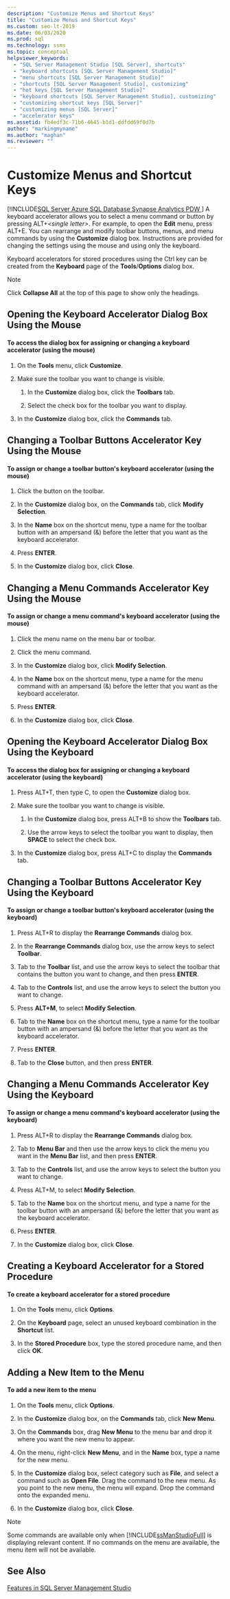 ```yaml
---
description: "Customize Menus and Shortcut Keys"
title: "Customize Menus and Shortcut Keys"
ms.custom: seo-lt-2019
ms.date: 06/03/2020
ms.prod: sql
ms.technology: ssms
ms.topic: conceptual
helpviewer_keywords: 
  - "SQL Server Management Studio [SQL Server], shortcuts"
  - "keyboard shortcuts [SQL Server Management Studio]"
  - "menu shortcuts [SQL Server Management Studio]"
  - "shortcuts [SQL Server Management Studio], customizing"
  - "hot keys [SQL Server Management Studio]"
  - "keyboard shortcuts [SQL Server Management Studio], customizing"
  - "customizing shortcut keys [SQL Server]"
  - "customizing menus [SQL Server]"
  - "accelerator keys"
ms.assetid: fb4edf3c-71b6-4645-b1d1-ddfdd69f0d7b
author: "markingmyname"
ms.author: "maghan"
ms.reviewer: ""
---
```


# Customize Menus and Shortcut Keys

[!INCLUDE[SQL Server Azure SQL Database Synapse Analytics PDW ](../includes/applies-to-version/sql-asdb-asdbmi-asa-pdw.md)]
A keyboard accelerator allows you to select a menu command or button by pressing ALT+*\<single letter>*. For example, to open the **Edit** menu, press ALT+E. You can rearrange and modify toolbar buttons, menus, and menu commands by using the **Customize** dialog box. Instructions are provided for changing the settings using the mouse and using only the keyboard.  
  
Keyboard accelerators for stored procedures using the Ctrl key can be created from the **Keyboard** page of the **Tools**/**Options** dialog box.  
  
> [!NOTE]  
> Click **Collapse All** at the top of this page to show only the headings.  
  
## Opening the Keyboard Accelerator Dialog Box Using the Mouse  
  
#### To access the dialog box for assigning or changing a keyboard accelerator (using the mouse)  
  
1.  On the **Tools** menu, click **Customize**.  
  
2.  Make sure the toolbar you want to change is visible.  
  
    1.  In the **Customize** dialog box, click the **Toolbars** tab.  
  
    2.  Select the check box for the toolbar you want to display.  
  
3.  In the **Customize** dialog box, click the **Commands** tab.  
  
## Changing a Toolbar Buttons Accelerator Key Using the Mouse  
  
#### To assign or change a toolbar button's keyboard accelerator (using the mouse)  
  
1.  Click the button on the toolbar.  
  
2.  In the **Customize** dialog box, on the **Commands** tab, click **Modify Selection**.  
  
3.  In the **Name** box on the shortcut menu, type a name for the toolbar button with an ampersand (&) before the letter that you want as the keyboard accelerator.  
  
4.  Press **ENTER**.  
  
5.  In the **Customize** dialog box, click **Close**.  
  
## Changing a Menu Commands Accelerator Key Using the Mouse  
  
#### To assign or change a menu command's keyboard accelerator (using the mouse)  
  
1.  Click the menu name on the menu bar or toolbar.  
  
2.  Click the menu command.  
  
3.  In the **Customize** dialog box, click **Modify Selection**.  
  
4.  In the **Name** box on the shortcut menu, type a name for the menu command with an ampersand (&) before the letter that you want as the keyboard accelerator.  
  
5.  Press **ENTER**.  
  
6.  In the **Customize** dialog box, click **Close**.  
  
## Opening the Keyboard Accelerator Dialog Box Using the Keyboard  
  
#### To access the dialog box for assigning or changing a keyboard accelerator (using the keyboard)  
  
1.  Press ALT+T, then type C, to open the **Customize** dialog box.  
  
2.  Make sure the toolbar you want to change is visible.  
  
    1.  In the **Customize** dialog box, press ALT+B to show the **Toolbars** tab.  
  
    2.  Use the arrow keys to select the toolbar you want to display, then **SPACE** to select the check box.  
  
3.  In the **Customize** dialog box, press ALT+C to display the **Commands** tab.  
  
## Changing a Toolbar Buttons Accelerator Key Using the Keyboard  
  
#### To assign or change a toolbar button's keyboard accelerator (using the keyboard)  
  
1.  Press ALT+R to display the **Rearrange Commands** dialog box.  
  
2.  In the **Rearrange Commands** dialog box, use the arrow keys to select **Toolbar**.  
  
3.  Tab to the **Toolbar** list, and use the arrow keys to select the toolbar that contains the button you want to change, and then press **ENTER**.  
  
4.  Tab to the **Controls** list, and use the arrow keys to select the button you want to change.  
  
5.  Press **ALT+M**, to select **Modify Selection**.  
  
6.  Tab to the **Name** box on the shortcut menu, type a name for the toolbar button with an ampersand (&) before the letter that you want as the keyboard accelerator.  
  
7.  Press **ENTER**.  
  
8.  Tab to the **Close** button, and then press **ENTER**.  
  
## Changing a Menu Commands Accelerator Key Using the Keyboard  
  
#### To assign or change a menu command's keyboard accelerator (using the keyboard)  
  
1.  Press ALT+R to display the **Rearrange Commands** dialog box.  
  
2.  Tab to **Menu Bar** and then use the arrow keys to click the menu you want in the **Menu Bar** list, and then press **ENTER**.  
  
3.  Tab to the **Controls** list, and use the arrow keys to select the button you want to change.  
  
4.  Press ALT+M, to select **Modify Selection**.  
  
5.  Tab to the **Name** box on the shortcut menu, and type a name for the toolbar button with an ampersand (&) before the letter that you want as the keyboard accelerator.  
  
6.  Press **ENTER**.  
  
7.  In the **Customize** dialog box, click **Close**.  
  
## Creating a Keyboard Accelerator for a Stored Procedure  
  
#### To create a keyboard accelerator for a stored procedure  
  
1.  On the **Tools** menu, click **Options**.  
  
2.  On the **Keyboard** page, select an unused keyboard combination in the **Shortcut** list.  
  
3.  In the **Stored Procedure** box, type the stored procedure name, and then click **OK**.  
  
## Adding a New Item to the Menu  
  
#### To add a new item to the menu  
  
1.  On the **Tools** menu, click **Options**.  
  
2.  In the **Customize** dialog box, on the **Commands** tab, click **New Menu**.  
  
3.  On the **Commands** box, drag **New Menu** to the menu bar and drop it where you want the new menu to appear.  
  
4.  On the menu, right-click **New Menu**, and in the **Name** box, type a name for the new menu.  
  
5.  In the **Customize** dialog box, select category such as **File**, and select a command such as **Open File**. Drag the command to the new menu. As you point to the new menu, the menu will expand. Drop the command onto the expanded menu.  
  
6.  In the **Customize** dialog box, click **Close**.  
  
> [!NOTE]  
> Some commands are available only when [!INCLUDE[ssManStudioFull](../includes/ssmanstudiofull-md.md)] is displaying relevant content. If no commands on the menu are available, the menu item will not be available.  
  
## See Also  
[Features in SQL Server Management Studio](./sql-server-management-studio-ssms.md)  
